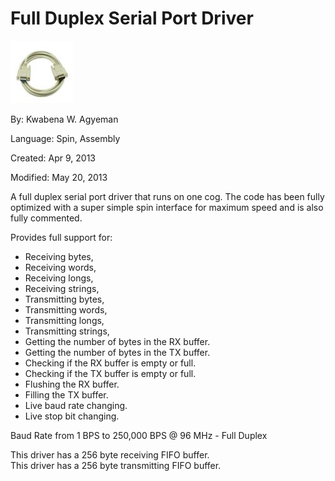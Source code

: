 # Full Duplex Serial Port Driver

![serial__.jpg](serial__.jpg)

By: Kwabena W. Agyeman

Language: Spin, Assembly

Created: Apr 9, 2013

Modified: May 20, 2013

A full duplex serial port driver that runs on one cog. The code has been fully optimized with a super simple spin interface for maximum speed and is also fully commented.

Provides full support for:

*   Receiving bytes,
*   Receiving words,
*   Receiving longs,
*   Receiving strings,
*   Transmitting bytes,
*   Transmitting words,
*   Transmitting longs,
*   Transmitting strings,
*   Getting the number of bytes in the RX buffer.
*   Getting the number of bytes in the TX buffer.
*   Checking if the RX buffer is empty or full.
*   Checking if the TX buffer is empty or full.
*   Flushing the RX buffer.
*   Filling the TX buffer.
*   Live baud rate changing.
*   Live stop bit changing.

Baud Rate from 1 BPS to 250,000 BPS @ 96 MHz - Full Duplex

This driver has a 256 byte receiving FIFO buffer.  
This driver has a 256 byte transmitting FIFO buffer.

